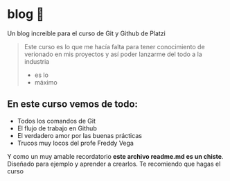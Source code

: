 # blog 📘
Un blog increible para el curso de Git y Github de Platzi
> Este curso es lo que me hacía falta para tener conocimiento de verionado en mis proyectos y así poder lanzarme del todo a la industria
> - es lo
> - máximo

## En este curso vemos de todo: 
* Todos los comandos de Git
* El flujo de trabajo en Github
* El verdadero amor por las buenas prácticas
* Trucos muy locos del profe Freddy Vega

Y como un muy amable recordatorio **este archivo readme.md es un chiste**. Diseñado para ejemplo y aprender a crearlos.
Te recomiendo que hagas el curso
